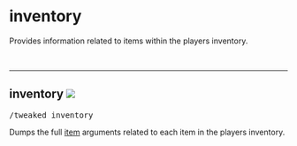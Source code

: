 # inventory

Provides information related to items within the players inventory.

<br>

---
## inventory ![](/img/version_1.12.png)

<pre>/tweaked inventory</pre>

Dumps the full [item](/arguments/item/) arguments related to each item in the players inventory.